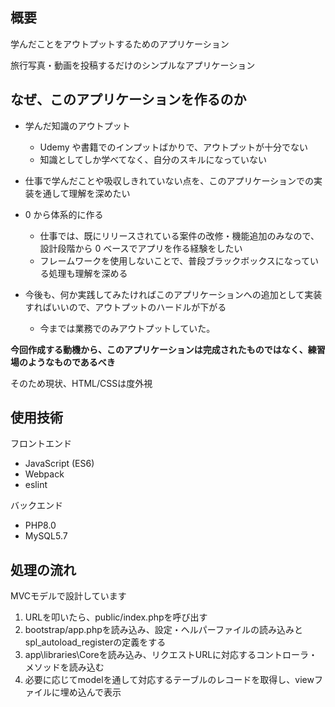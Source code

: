 ## 概要

学んだことをアウトプットするためのアプリケーション

旅行写真・動画を投稿するだけのシンプルなアプリケーション

## なぜ、このアプリケーションを作るのか

- 学んだ知識のアウトプット

    - Udemy や書籍でのインプットばかりで、アウトプットが十分でない
    - 知識としてしか学べてなく、自分のスキルになっていない

- 仕事で学んだことや吸収しきれていない点を、このアプリケーションでの実装を通して理解を深めたい

- 0 から体系的に作る

    - 仕事では、既にリリースされている案件の改修・機能追加のみなので、設計段階から 0 ベースでアプリを作る経験をしたい
    - フレームワークを使用しないことで、普段ブラックボックスになっている処理も理解を深める

- 今後も、何か実践してみたければこのアプリケーションへの追加として実装すればいいので、アウトプットのハードルが下がる
    - 今までは業務でのみアウトプットしていた。

**今回作成する動機から、このアプリケーションは完成されたものではなく、練習場のようなものであるべき**

そのため現状、HTML/CSSは度外視

## 使用技術

フロントエンド
- JavaScript (ES6)
- Webpack
- eslint

バックエンド
- PHP8.0
- MySQL5.7

## 処理の流れ

MVCモデルで設計しています

1. URLを叩いたら、public/index.phpを呼び出す
2. bootstrap/app.phpを読み込み、設定・ヘルパーファイルの読み込みとspl_autoload_registerの定義をする
3. app\libraries\Coreを読み込み、リクエストURLに対応するコントローラ・メソッドを読み込む
4. 必要に応じてmodelを通して対応するテーブルのレコードを取得し、viewファイルに埋め込んで表示